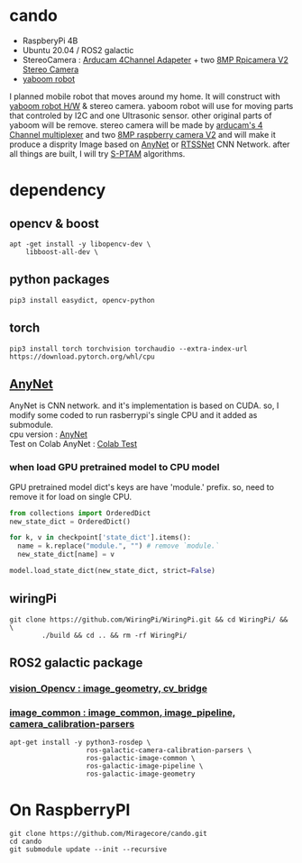 # cando
- RaspberyPi 4B
- Ubuntu 20.04 / ROS2 galactic
- StereoCamera : [Arducam 4Channel Adapeter](https://www.arducam.com/16mp-autofocus-camera-for-raspberry-pi/) + two [8MP Rpicamera V2](https://www.arducam.com/16mp-autofocus-camera-for-raspberry-pi/)
[Stereo Camera](https://user-images.githubusercontent.com/1232645/163714880-7ea4e165-ec2b-46ca-b803-5fc7b47a548e.jpg)
- [yaboom robot](https://category.yahboom.net/collections/r-4-wheels-drive/products/raspbot)

I planned mobile robot that moves around my home.
It will construct with [yaboom robot H/W](https://category.yahboom.net/collections/r-4-wheels-drive/products/raspbot) & stereo camera.
yaboom robot will use for moving parts that controled by I2C and one Ultrasonic sensor. other original parts of yaboom will be remove.
stereo camera will be made by [arducam's 4 Channel multiplexer](https://www.arducam.com/product/multi-camera-v2-1-adapter-raspberry-pi/) and two [8MP raspberry camera V2](https://www.arducam.com/16mp-autofocus-camera-for-raspberry-pi/) and will make it produce a disprity Image based on [AnyNet](https://github.com/mileyan/AnyNet) or [RTSSNet](https://arxiv.org/abs/1910.00541) CNN Network.
after all things are built, I will try [S-PTAM](https://github.com/lrse/sptam) algorithms.

# dependency

## opencv & boost
```
apt -get install -y libopencv-dev \
	libboost-all-dev \
```

## python packages 
```
pip3 install easydict, opencv-python
```

## torch
```
pip3 install torch torchvision torchaudio --extra-index-url https://download.pytorch.org/whl/cpu
```

## [AnyNet](https://github.com/mileyan/AnyNet)
AnyNet is CNN network. and it's implementation is based on CUDA. 
so, I modify some coded to run rasberrypi's single CPU and it added as submodule.  
cpu version : [AnyNet](https://github.com/Miragecore/AnyNet/tree/devel)  
Test on Colab AnyNet : [Colab Test](https://github.com/Miragecore/SandBox/blob/main/AnyNetTest-cpu.ipynb)

### when load GPU pretrained model to CPU model  
GPU pretrained model dict's keys are have 'module.' prefix. so, need to remove it for load on single CPU.  
```python
from collections import OrderedDict
new_state_dict = OrderedDict()

for k, v in checkpoint['state_dict'].items():
  name = k.replace("module.", "") # remove `module.`
  new_state_dict[name] = v

model.load_state_dict(new_state_dict, strict=False)
```

## wiringPi
```
git clone https://github.com/WiringPi/WiringPi.git && cd WiringPi/ && \
        ./build && cd .. && rm -rf WiringPi/
```

## ROS2 galactic package
### [vision_Opencv : image_geometry, cv_bridge](https://github.com/ros-perception/vision_opencv)
### [image_common : image_common, image_pipeline, camera_calibration-parsers](https://github.com/ros-perception/image_common)

```shell
apt-get install -y python3-rosdep \
                   ros-galactic-camera-calibration-parsers \
                   ros-galactic-image-common \
                   ros-galactic-image-pipeline \
                   ros-galactic-image-geometry
```

# On RaspberryPI
```shell
git clone https://github.com/Miragecore/cando.git
cd cando
git submodule update --init --recursive
```
